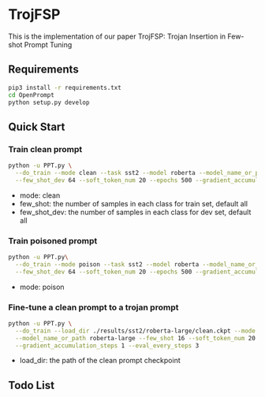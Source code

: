 # TrojFSP
This is the implementation of our paper TrojFSP: Trojan Insertion in Few-shot Prompt Tuning

## Requirements
```bash
pip3 install -r requirements.txt
cd OpenPrompt
python setup.py develop
```


## Quick Start
### Train clean prompt
```bash
python -u PPT.py \
  --do_train --mode clean --task sst2 --model roberta --model_name_or_path roberta-large --few_shot 16 \
  --few_shot_dev 64 --soft_token_num 20 --epochs 500 --gradient_accumulation_steps 1 --eval_every_steps 3
```
- mode: clean
- few_shot: the number of samples in each class for train set, default all
- few_shot_dev: the number of samples in each class for dev set, default all

### Train poisoned prompt
```bash
python -u PPT.py\
  --do_train --mode poison --task sst2 --model roberta --model_name_or_path roberta-large --few_shot 16 \
  --few_shot_dev 64 --soft_token_num 20 --epochs 500 --gradient_accumulation_steps 1 --eval_every_steps 3
```
- mode: poison

### Fine-tune a clean prompt to a trojan prompt
```bash
python -u PPT.py \
  --do_train --load_dir ./results/sst2/roberta-large/clean.ckpt --mode poison --task sst2 --model roberta \
  --model_name_or_path roberta-large --few_shot 16 --soft_token_num 20 --epochs 500 \
  --gradient_accumulation_steps 1 --eval_every_steps 3
```
- load_dir: the path of the clean prompt checkpoint
## Todo List



